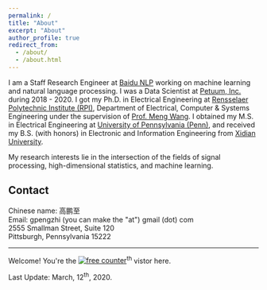 ```yaml
---
permalink: /
title: "About"
excerpt: "About"
author_profile: true
redirect_from: 
  - /about/
  - /about.html
---
```


I am a Staff Research Engineer at [Baidu NLP](https://nlp.baidu.com/) working on machine learning and natural language processing. I was a Data Scientist at [Petuum, Inc.](http://www.petuum.com/) during 2018 - 2020. I got my Ph.D. in Electrical Engineering at [Rensselaer Polytechnic Institute (RPI)](http://rpi.edu/), Department of Electrical, Computer & Systems Engineering under  the supervision of [Prof. Meng Wang](https://ecse.rpi.edu/~wang/). I obtained my M.S. in Electrical Engineering at [University of Pennsylvania (Penn)](http://www.upenn.edu/), and received my B.S. (with honors) in Electronic and Information Engineering from [Xidian University](https://www.xidian.edu.cn/). 

My research interests lie in the intersection of the fields of signal processing, high-dimensional statistics, and machine learning.

**Contact**
------
Chinese name: 高鹏至  
Email: gpengzhi (you can make the "at") gmail (dot) com  
2555 Smallman Street, Suite 120  
Pittsburgh, Pennsylvania 15222

---

Welcome! You're the <a href='https://www.counter12.com'><img src='https://www.counter12.com/img-Wy8YB2Y7Z94Wc867-3.gif' border='0' alt='free counter'></a><script type='text/javascript' src='https://www.counter12.com/ad.js?id=Wy8YB2Y7Z94Wc867'></script><sup>th</sup> vistor here.

Last Update: March, 12<sup>th</sup>, 2020.
